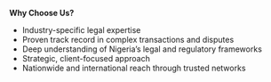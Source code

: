 **Why Choose Us?**

* Industry-specific legal expertise
* Proven track record in complex transactions and disputes
* Deep understanding of Nigeria’s legal and regulatory frameworks
* Strategic, client-focused approach
* Nationwide and international reach through trusted networks

